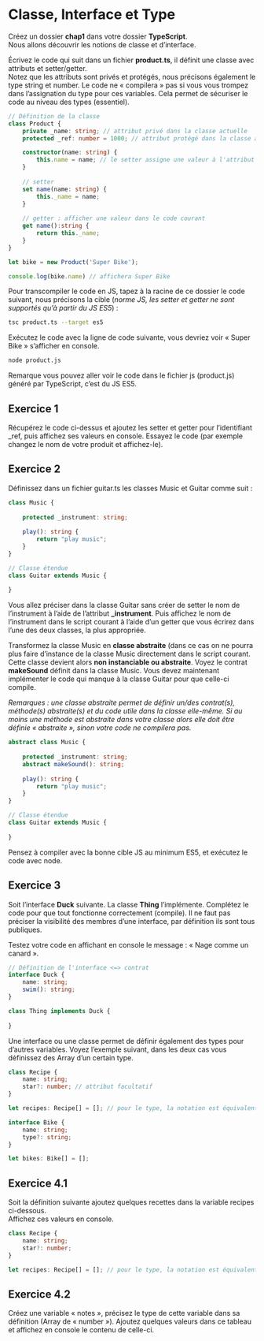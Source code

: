 # Classe, Interface et Type

Créez un dossier **chap1** dans votre dossier **TypeScript**.   
Nous allons découvrir les notions de classe et d’interface.

Écrivez le code qui suit dans un fichier **product.ts**, il définit une classe avec attributs et setter/getter.  
Notez que les attributs sont privés et protégés, nous précisons également le type string et number.
Le code ne « compilera » pas si vous vous trompez dans l’assignation du type pour ces variables.
Cela permet de sécuriser le code au niveau des types (essentiel).

```typescript
// Définition de la classe
class Product {
    private _name: string; // attribut privé dans la classe actuelle
    protected _ref: number = 1000; // attribut protégé dans la classe actuelle et dans sa fille

    constructor(name: string) {
        this.name = name; // le setter assigne une valeur à l'attribut _name
    }
    
    // setter
    set name(name: string) {
        this._name = name;
    }
    
    // getter : afficher une valeur dans le code courant
    get name():string {
        return this._name;
    }
}

let bike = new Product('Super Bike');

console.log(bike.name) // affichera Super Bike
```

Pour transcompiler le code en JS, tapez à la racine de ce dossier le code suivant, nous précisons la cible
(*norme JS, les setter et getter ne sont supportés qu’à partir du JS ES5*) :

```bash
tsc product.ts --target es5
```

Exécutez le code avec la ligne de code suivante, vous devriez voir « Super Bike » s’afficher en console.

```bash
node product.js
```

Remarque vous pouvez aller voir le code dans le fichier js (product.js) généré par TypeScript, c’est du
JS ES5.

## Exercice 1

Récupérez le code ci-dessus et ajoutez les setter et getter pour l’identifiant _ref, puis affichez ses valeurs en
console. Essayez le code (par exemple changez le nom de votre produit et affichez-le).

## Exercice 2

Définissez dans un fichier guitar.ts les classes Music et Guitar comme suit :

```typescript
class Music {
    
    protected _instrument: string;
    
    play(): string {
        return "play music";
    }
}

// Classe étendue
class Guitar extends Music {
    
}
```

Vous allez préciser dans la classe Guitar sans créer de setter le nom de l’instrument à l’aide de
l’attribut **_instrument**. Puis affichez le nom de l’instrument dans le script courant à l’aide d’un getter
que vous écrirez dans l’une des deux classes, la plus appropriée.

Transformez la classe Music en **classe abstraite** (dans ce cas on ne pourra plus faire d’instance de la
classe Music directement dans le script courant. Cette classe devient alors **non instanciable ou
abstraite**. Voyez le contrat **makeSound** définit dans la classe Music. Vous devez maintenant
implémenter le code qui manque à la classe Guitar pour que celle-ci compile.

*Remarques : une classe abstraite permet de définir un/des contrat(s), méthode(s) abstraite(s) et du
code utile dans la classe elle-même. Si au moins une méthode est abstraite dans votre classe alors elle
doit être définie « abstraite », sinon votre code ne compilera pas.*

```typescript
abstract class Music {
    
    protected _instrument: string;
    abstract makeSound(): string;
    
    play(): string {
        return "play music";
    }
}

// Classe étendue
class Guitar extends Music {
    
}
```

Pensez à compiler avec la bonne cible JS au minimum ES5, et exécutez le code avec node.

## Exercice 3

Soit l’interface **Duck** suivante. La classe **Thing** l’implémente. Complétez le code pour que tout
fonctionne correctement (compile). Il ne faut pas préciser la visibilité des membres d’une interface, par
définition ils sont tous publiques.

Testez votre code en affichant en console le message : « Nage comme un canard ».

```typescript
// Définition de l'interface <=> contrat
interface Duck {
    name: string;
    swim(): string;
}

class Thing implements Duck {
    
}
```

Une interface ou une classe permet de définir également des types pour d’autres variables. Voyez
l’exemple suivant, dans les deux cas vous définissez des Array d’un certain type.

```typescript
class Recipe {
    name: string;
    star?: number; // attribut facultatif
}

let recipes: Recipe[] = []; // pour le type, la notation est équivalente à Array<Recipe>

interface Bike {
    name: string;
    type?: string;
}

let bikes: Bike[] = [];
```

## Exercice 4.1

Soit la définition suivante ajoutez quelques recettes dans la variable recipes ci-dessous.  
Affichez ces valeurs en console.

```typescript
class Recipe {
    name: string;
    star?: number;
}

let recipes: Recipe[] = []; // pour le type, la notation est équivalente à Array<Recipe>
```

## Exercice 4.2

Créez une variable « notes », précisez le type de cette variable dans sa définition (Array de
« number »). Ajoutez quelques valeurs dans ce tableau et affichez en console le contenu de celle-ci.